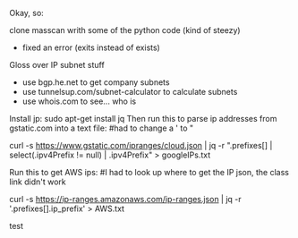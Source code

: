 Okay, so:

clone masscan
writh some of the python code (kind of steezy)
 - fixed an error (exits instead of exists)

Gloss over IP subnet stuff
 - use bgp.he.net to get company subnets
 - use tunnelsup.com/subnet-calculator to calculate subnets
 - use whois.com to see... who is

Install jp:
sudo apt-get install jq
Then run this to parse ip addresses from gstatic.com into a text file: 
 #had to change a ' to "
 
 curl -s https://www.gstatic.com/ipranges/cloud.json | jq -r ".prefixes[] | select(.ipv4Prefix != null) | .ipv4Prefix" > googleIPs.txt

Run this to get AWS ips:
#I had to look up where to get the IP json, the class link didn't work

curl -s https://ip-ranges.amazonaws.com/ip-ranges.json | jq -r '.prefixes[].ip_prefix' > AWS.txt

test
